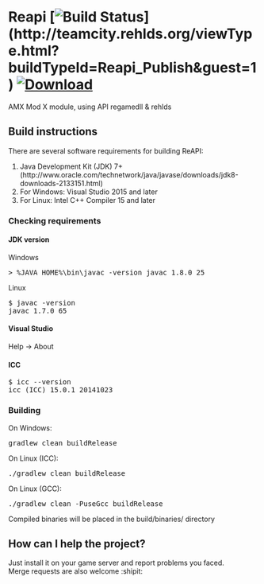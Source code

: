 # Reapi [![Build Status](http://teamcity.rehlds.org/app/rest/builds/buildType:(id:Reapi_Publish)/statusIcon)](http://teamcity.rehlds.org/viewType.html?buildTypeId=Reapi_Publish&guest=1) [![Download](https://camo.githubusercontent.com/a3ac64aab91dcea4e0f3dfd611808ad61cc05798/687474703a2f2f7265686c64732e6f72672f76657273696f6e2f72656170692e737667)](http://teamcity.rehlds.org/guestAuth/downloadArtifacts.html?buildTypeId=Reapi_Publish&buildId=lastSuccessful)
AMX Mod X module, using API regamedll &amp; rehlds

## Build instructions
There are several software requirements for building ReAPI:
<ol>
<li>Java Development Kit (JDK) 7+ (http://www.oracle.com/technetwork/java/javase/downloads/jdk8-downloads-2133151.html)</li>
<li>For Windows: Visual Studio 2015 and later</li>
<li>For Linux: Intel C++ Compiler 15 and later</li>
</ol>

### Checking requirements
#### JDK version
Windows<pre>&gt; %JAVA_HOME%\bin\javac -version
javac 1.8.0_25
</pre>

Linux
<pre>$ javac -version
javac 1.7.0_65
</pre>

#### Visual Studio
Help -> About

#### ICC
<pre>$ icc --version
icc (ICC) 15.0.1 20141023
</pre>

### Building
On Windows:
<pre>gradlew clean buildRelease</pre>

On Linux (ICC):
<pre>./gradlew clean buildRelease</pre>

On Linux (GCC):
<pre>./gradlew clean -PuseGcc buildRelease</pre>

Compiled binaries will be placed in the build/binaries/ directory

## How can I help the project?
Just install it on your game server and report problems you faced.<br />
Merge requests are also welcome :shipit:
